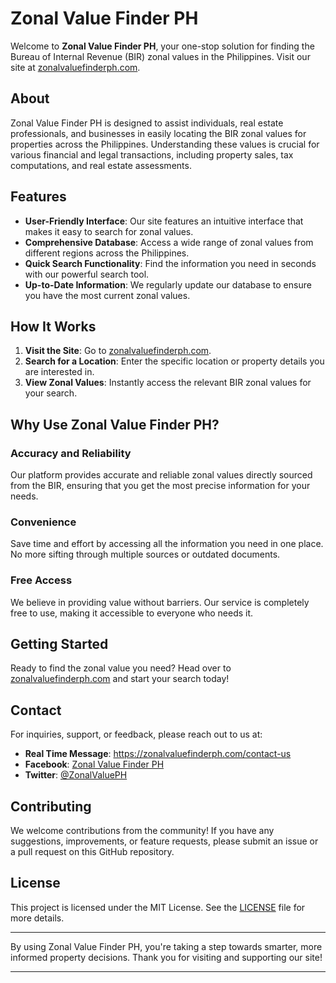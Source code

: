 # Zonal Value Finder PH

Welcome to **Zonal Value Finder PH**, your one-stop solution for finding the Bureau of Internal Revenue (BIR) zonal values in the Philippines. Visit our site at [zonalvaluefinderph.com](https://zonalvaluefinderph.com/).


## About

Zonal Value Finder PH is designed to assist individuals, real estate professionals, and businesses in easily locating the BIR zonal values for properties across the Philippines. Understanding these values is crucial for various financial and legal transactions, including property sales, tax computations, and real estate assessments.

## Features

- **User-Friendly Interface**: Our site features an intuitive interface that makes it easy to search for zonal values.
- **Comprehensive Database**: Access a wide range of zonal values from different regions across the Philippines.
- **Quick Search Functionality**: Find the information you need in seconds with our powerful search tool.
- **Up-to-Date Information**: We regularly update our database to ensure you have the most current zonal values.

## How It Works

1. **Visit the Site**: Go to [zonalvaluefinderph.com](https://zonalvaluefinderph.com/).
2. **Search for a Location**: Enter the specific location or property details you are interested in.
3. **View Zonal Values**: Instantly access the relevant BIR zonal values for your search.

## Why Use Zonal Value Finder PH?

### Accuracy and Reliability

Our platform provides accurate and reliable zonal values directly sourced from the BIR, ensuring that you get the most precise information for your needs.

### Convenience

Save time and effort by accessing all the information you need in one place. No more sifting through multiple sources or outdated documents.

### Free Access

We believe in providing value without barriers. Our service is completely free to use, making it accessible to everyone who needs it.

## Getting Started

Ready to find the zonal value you need? Head over to [zonalvaluefinderph.com](https://zonalvaluefinderph.com/) and start your search today!

## Contact

For inquiries, support, or feedback, please reach out to us at:
- **Real Time Message**: https://zonalvaluefinderph.com/contact-us
- **Facebook**: [Zonal Value Finder PH](https://www.facebook.com/profile.php?id=61558262219291)
- **Twitter**: [@ZonalValuePH]()

## Contributing

We welcome contributions from the community! If you have any suggestions, improvements, or feature requests, please submit an issue or a pull request on this GitHub repository.

## License

This project is licensed under the MIT License. See the [LICENSE](LICENSE) file for more details.

---

By using Zonal Value Finder PH, you're taking a step towards smarter, more informed property decisions. Thank you for visiting and supporting our site!

---
